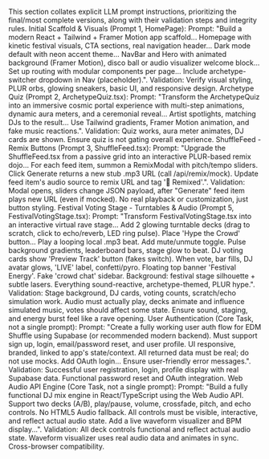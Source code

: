 <!-- LLM/Claude Context: Section = 4. Prompt Catalog -->

This section collates explicit LLM prompt instructions, prioritizing the final/most complete versions, along with their validation steps and integrity rules.
Initial Scaffold & Visuals (Prompt 1, HomePage):
Prompt: "Build a modern React + Tailwind + Framer Motion app scaffold... Homepage with kinetic festival visuals, CTA sections, real navigation header... Dark mode default with neon accent theme... NavBar and Hero with animated background (Framer Motion), disco ball or audio visualizer welcome block... Set up routing with modular components per page... Include archetype-switcher dropdown in Nav (placeholder).".
Validation: Verify visual styling, PLUR orbs, glowing sneakers, basic UI, and responsive design.
Archetype Quiz (Prompt 2, ArchetypeQuiz.tsx):
Prompt: "Transform the ArchetypeQuiz into an immersive cosmic portal experience with multi-step animations, dynamic aura meters, and a ceremonial reveal... Artist spotlights, matching DJs to the result... Use Tailwind gradients, Framer Motion animation, and fake music reactions.".
Validation: Quiz works, aura meter animates, DJ cards are shown. Ensure quiz is not gating overall experience.
ShuffleFeed - Remix Buttons (Prompt 3, ShuffleFeed.tsx):
Prompt: "Upgrade the ShuffleFeed.tsx from a passive grid into an interactive PLUR-based remix dojo... For each feed item, summon a RemixModal with pitch/tempo sliders. Click Generate returns a new stub .mp3 URL (call /api/remix/mock). Update feed item's audio source to remix URL and tag '🔀 Remixed'.".
Validation: Modal opens, sliders change JSON payload, after "Generate" feed item plays new URL (even if mocked). No real playback or customization, just button styling.
Festival Voting Stage - Turntables & Audio (Prompt 5, FestivalVotingStage.tsx):
Prompt: "Transform FestivalVotingStage.tsx into an interactive virtual rave stage... Add 2 glowing turntable decks (drag to scratch, click to echo/reverb, LED ring pulse). Place 'Hype the Crowd' button... Play a looping local .mp3 beat. Add mute/unmute toggle. Pulse background gradients, leaderboard bars, stage glow to beat. DJ voting cards show 'Preview Track' button (fakes switch). When vote, bar fills, DJ avatar glows, 'LIVE' label, confetti/pyro. Floating top banner 'Festival Energy'. Fake 'crowd chat' sidebar. Background: festival stage silhouette + subtle lasers. Everything sound-reactive, archetype-themed, PLUR hype.".
Validation: Stage background, DJ cards, voting counts, scratch/echo simulation work. Audio must actually play, decks animate and influence simulated music, votes should affect some state. Ensure sound, staging, and energy burst feel like a rave opening.
User Authentication (Core Task, not a single prompt):
Prompt: "Create a fully working user auth flow for EDM Shuffle using Supabase (or recommended modern backend). Must support sign up, login, email/password reset, and user profile. UI responsive, branded, linked to app's state/context. All returned data must be real; do not use mocks. Add OAuth login... Ensure user-friendly error messages.".
Validation: Successful user registration, login, profile display with real Supabase data. Functional password reset and OAuth integration.
Web Audio API Engine (Core Task, not a single prompt):
Prompt: "Build a fully functional DJ mix engine in React/TypeScript using the Web Audio API. Support two decks (A/B), play/pause, volume, crossfade, pitch, and echo controls. No HTML5 Audio fallback. All controls must be visible, interactive, and reflect actual audio state. Add a live waveform visualizer and BPM display...".
Validation: All deck controls functional and reflect actual audio state. Waveform visualizer uses real audio data and animates in sync. Cross-browser compatibility.
